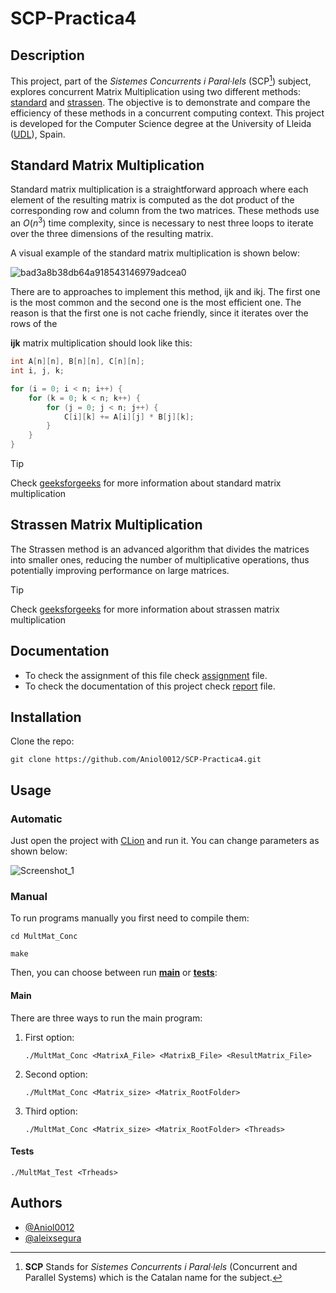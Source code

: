# SCP-Practica4

## Description

This project, part of the *Sistemes Concurrents i Paral·lels* (SCP[^1]) subject, explores concurrent Matrix 
Multiplication using two different methods: [standard](#standard-matrix-multiplication) and [strassen](#strassen-matrix-multiplication).
The objective is to demonstrate and compare the efficiency of these methods in a concurrent computing context.
This project is developed for the Computer Science degree at the University of Lleida ([UDL](https://udl.cat)), Spain.

> [^1]: **SCP** Stands for *Sistemes Concurrents i Paral·lels* (Concurrent and Parallel Systems) which is the Catalan name for the subject.

## Standard Matrix Multiplication

Standard matrix multiplication is a straightforward approach where each element of the resulting matrix is computed as 
the dot product of the corresponding row and column from the two matrices. These methods use an $O(n^3)$ time complexity, 
since is necessary to nest three loops to iterate over the three dimensions of the resulting matrix.

A visual example of the standard matrix multiplication is shown below:

![bad3a8b38db64a918543146979adcea0](https://github.com/Aniol0012/SCP-Practica4/assets/53788631/6077d953-70de-4888-86b1-2180ddf95774)

There are to approaches to implement this method, ijk and ikj. The first one is the most common and the second one is
the most efficient one. The reason is that the first one is not cache friendly, since it iterates over the rows of the

**ijk** matrix multiplication should look like this:

```c
int A[n][n], B[n][n], C[n][n];
int i, j, k;

for (i = 0; i < n; i++) {
    for (k = 0; k < n; k++) {
        for (j = 0; j < n; j++) {
            C[i][k] += A[i][j] * B[j][k];
        }
    }
}
```

> [!TIP]
> Check [geeksforgeeks](https://www.geeksforgeeks.org/c-program-multiply-two-matrices/) for more information about standard matrix multiplication


## Strassen Matrix Multiplication

The Strassen method is an advanced algorithm that divides the matrices into smaller ones, reducing the number of multiplicative operations, thus potentially improving performance on large matrices.


> [!TIP]
> Check [geeksforgeeks](https://www.geeksforgeeks.org/strassens-matrix-multiplication/) for more information about strassen matrix multiplication

## Documentation

- To check the assignment of this file check [assignment](./Practica4_SCP.pdf) file.
- To check the documentation of this project check [report](./report.pdf) file.

## Installation
Clone the repo:

```shell
git clone https://github.com/Aniol0012/SCP-Practica4.git
```

## Usage

### Automatic
Just open the project with [CLion](https://www.jetbrains.com/clion/) and run it. You can change parameters as shown below:

![Screenshot_1](https://github.com/Aniol0012/SCP-Practica4/assets/53788631/ded2b73b-9161-45bd-9baf-72593cb3dc42)

### Manual

To run programs manually you first need to compile them:

```shell
cd MultMat_Conc
```

```shell
make
```

Then, you can choose between run **[main](./MultMat_Conc/MultMat_Conc.c)** or **[tests](./MultMat_Conc/MultMat_Test.c)**:

#### Main
There are three ways to run the main program:

  1. First option:
     ````shell
     ./MultMat_Conc <MatrixA_File> <MatrixB_File> <ResultMatrix_File>
     ````
  1. Second option:
     ````shell
     ./MultMat_Conc <Matrix_size> <Matrix_RootFolder>
     ````
  1. Third option:
     ````shell
     ./MultMat_Conc <Matrix_size> <Matrix_RootFolder> <Threads>
     ````

#### Tests

```shell
./MultMat_Test <Trheads>
```


## Authors

- [@Aniol0012](https://github.com/Aniol0012)
- [@aleixsegura](https://github.com/aleixsegura)
